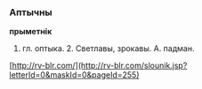 ### Аптычны
**прыметнік**

1. гл. оптыка. 2. Светлавы, зрокавы. А. падман.

<a rel="author">[http://rv-blr.com/](http://rv-blr.com/slounik.jsp?letterId=0&maskId=0&pageId=255)</a>
